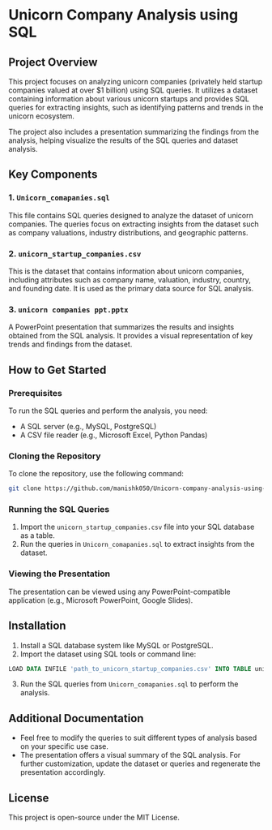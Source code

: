 
# Unicorn Company Analysis using SQL

## Project Overview
This project focuses on analyzing unicorn companies (privately held startup companies valued at over $1 billion) using SQL queries. It utilizes a dataset containing information about various unicorn startups and provides SQL queries for extracting insights, such as identifying patterns and trends in the unicorn ecosystem.

The project also includes a presentation summarizing the findings from the analysis, helping visualize the results of the SQL queries and dataset analysis.

## Key Components

### 1. `Unicorn_comapanies.sql`
This file contains SQL queries designed to analyze the dataset of unicorn companies. The queries focus on extracting insights from the dataset such as company valuations, industry distributions, and geographic patterns.

### 2. `unicorn_startup_companies.csv`
This is the dataset that contains information about unicorn companies, including attributes such as company name, valuation, industry, country, and founding date. It is used as the primary data source for SQL analysis.

### 3. `unicorn companies ppt.pptx`
A PowerPoint presentation that summarizes the results and insights obtained from the SQL analysis. It provides a visual representation of key trends and findings from the dataset.

## How to Get Started

### Prerequisites
To run the SQL queries and perform the analysis, you need:
- A SQL server (e.g., MySQL, PostgreSQL)
- A CSV file reader (e.g., Microsoft Excel, Python Pandas)

### Cloning the Repository
To clone the repository, use the following command:

```bash
git clone https://github.com/manishk050/Unicorn-company-analysis-using-SQL.git
```

### Running the SQL Queries
1. Import the `unicorn_startup_companies.csv` file into your SQL database as a table.
2. Run the queries in `Unicorn_comapanies.sql` to extract insights from the dataset.

### Viewing the Presentation
The presentation can be viewed using any PowerPoint-compatible application (e.g., Microsoft PowerPoint, Google Slides).

## Installation

1. Install a SQL database system like MySQL or PostgreSQL.
2. Import the dataset using SQL tools or command line:

```sql
LOAD DATA INFILE 'path_to_unicorn_startup_companies.csv' INTO TABLE unicorn_companies FIELDS TERMINATED BY ',' IGNORE 1 LINES;
```

3. Run the SQL queries from `Unicorn_comapanies.sql` to perform the analysis.

## Additional Documentation
- Feel free to modify the queries to suit different types of analysis based on your specific use case.
- The presentation offers a visual summary of the SQL analysis. For further customization, update the dataset or queries and regenerate the presentation accordingly.

## License
This project is open-source under the MIT License.

